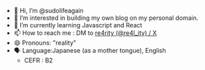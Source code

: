 - 👋 Hi, I’m @sudolifeagain
- 👀 I’m interested in building my own blog on my personal domain.
- 🌱 I’m currently learning Javascript and React
- 📫 How to reach me : DM to [re4rity (@re4l_ity) / X](https://x.com/re4l_ity)
- 😄 Pronouns: "reality"
- 🗣️ Language:Japanese (as a mother tongue), English
  - CEFR : B2
